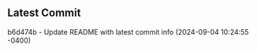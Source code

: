 
## Latest Commit
b6d474b - Update README with latest commit info (2024-09-04 10:24:55 -0400) <Yunxi-Zhou>
